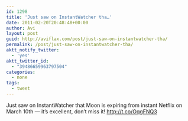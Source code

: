 ```yaml
---
id: 1298
title: 'Just saw on InstantWatcher tha…'
date: 2011-02-20T20:48:48+00:00
author: Avi
layout: post
guid: http://aviflax.com/post/just-saw-on-instantwatcher-tha/
permalink: /post/just-saw-on-instantwatcher-tha/
aktt_notify_twitter:
  - 'yes'
aktt_twitter_id:
  - "39486659963797504"
categories:
  - none
tags:
  - tweet
---
```

Just saw on InstantWatcher that Moon is expiring from instant Netflix on March 10th — it’s excellent, don&#8217;t miss it! <a href="http://t.co/OqgFNQ3" rel="nofollow">http://t.co/OqgFNQ3</a>